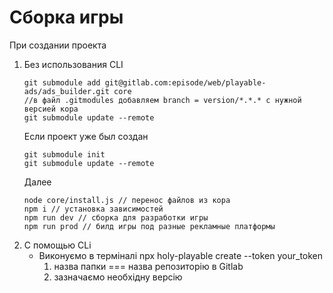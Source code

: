 # Сборка игры
При создании проекта
1. Без использования CLI
	```
	git submodule add git@gitlab.com:episode/web/playable-ads/ads_builder.git core
	//в файл .gitmodules добавляем branch = version/*.*.* с нужной версией кора
	git submodule update --remote
	```
	Если проект уже был создан
	```
	git submodule init
	git submodule update --remote
	```
	Далее
	```
	node core/install.js // перенос файлов из кора
	npm i // установка зависимостей
	npm run dev // сборка для разработки игры
	npm run prod // билд игры под разные рекламные платформы
	```
2. С помощью CLi
	- Виконуємо в терміналі npx holy-playable create --token your_token
    	1. назва папки === назва репозиторію в Gitlab
    	2. зазначаємо необхідну версію